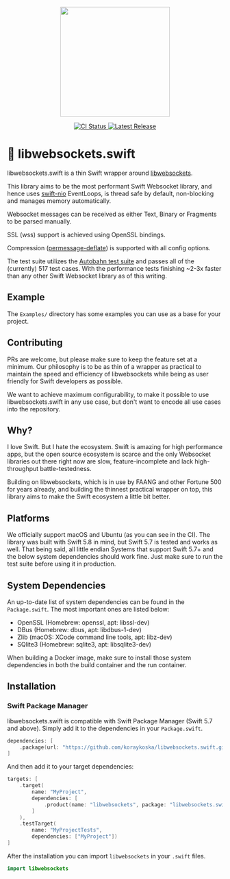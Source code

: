 <p align="center">
  <a href="https://github.com/koraykoska/libwebsockets.swift">
    <img src="https://crypto-bot-main.fra1.digitaloceanspaces.com/libwebsockets.swift/logo512.png" width="256" height="256">
  </a>
</p>

<p align="center">
  <a href="https://github.com/koraykoska/libwebsockets.swift/actions/workflows/test.yml">
    <img src="https://github.com/koraykoska/libwebsockets.swift/actions/workflows/test.yml/badge.svg?branch=master" alt="CI Status">
  </a>
  <a href="https://github.com/koraykoska/libwebsockets.swift/releases">
    <img src="https://img.shields.io/github/v/release/koraykoska/libwebsockets.swift" alt="Latest Release">
  </a>
</p>

# :hatching_chick: libwebsockets.swift

libwebsockets.swift is a thin Swift wrapper around [libwebsockets](https://github.com/warmcat/libwebsockets).

This library aims to be the most performant Swift Websocket library, and hence uses [swift-nio](https://github.com/apple/swift-nio)
EventLoops, is thread safe by default, non-blocking and manages memory automatically.

Websocket messages can be received as either Text, Binary or Fragments to be parsed manually.

SSL (wss) support is achieved using OpenSSL bindings.

Compression ([permessage-deflate](https://datatracker.ietf.org/doc/html/rfc7692)) is supported with all config options.

The test suite utilizes the [Autobahn test suite](https://github.com/crossbario/autobahn-testsuite)
and passes all of the (currently) 517 test cases. With the performance tests finishing ~2-3x faster than any
other Swift Websocket library as of this writing.

## Example

The `Examples/` directory has some examples you can use as a base for your project.

## Contributing

PRs are welcome, but please make sure to keep the feature set at a minimum. Our philosophy is to be as thin of a
wrapper as practical to maintain the speed and efficiency of libwebsockets while being as user friendly for
Swift developers as possible.

We want to achieve maximum configurability, to make it possible to use libwebsockets.swift in any use case, but don't
want to encode all use cases into the repository.

## Why?

I love Swift. But I hate the ecosystem. Swift is amazing for high performance apps, but the open source ecosystem
is scarce and the only Websocket libraries out there right now are slow, feature-incomplete and lack high-throughput
battle-testedness.

Building on libwebsockets, which is in use by FAANG and other Fortune 500 for years already, and building the thinnest
practical wrapper on top, this library aims to make the Swift ecosystem a little bit better.

## Platforms

We officially support macOS and Ubuntu (as you can see in the CI). The library was built with Swift 5.8 in mind,
but Swift 5.7 is tested and works as well.
That being said, all little endian Systems that support Swift 5.7+ and the below system dependencies should work fine.
Just make sure to run the test suite before using it in production.

## System Dependencies

An up-to-date list of system dependencies can be found in the `Package.swift`. The most important ones are listed below:

* OpenSSL (Homebrew: openssl, apt: libssl-dev)
* DBus (Homebrew: dbus, apt: libdbus-1-dev)
* Zlib (macOS: XCode command line tools, apt: libz-dev)
* SQlite3 (Homebrew: sqlite3, apt: libsqlite3-dev)

When building a Docker image, make sure to install those system dependencies in both the build container and the
run container.

## Installation

### Swift Package Manager

libwebsockets.swift is compatible with Swift Package Manager (Swift 5.7 and above). Simply add it to the dependencies
in your `Package.swift`.

```Swift
dependencies: [
    .package(url: "https://github.com/koraykoska/libwebsockets.swift.git", from: "0.1.0")
]
```

And then add it to your target dependencies:

```Swift
targets: [
    .target(
        name: "MyProject",
        dependencies: [
            .product(name: "libwebsockets", package: "libwebsockets.swift"),
        ]
    ),
    .testTarget(
        name: "MyProjectTests",
        dependencies: ["MyProject"])
]
```

After the installation you can import `libwebsockets` in your `.swift` files.

```Swift
import libwebsockets
```
